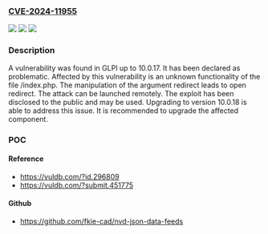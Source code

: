 ### [CVE-2024-11955](https://cve.mitre.org/cgi-bin/cvename.cgi?name=CVE-2024-11955)
![](https://img.shields.io/static/v1?label=Product&message=GLPI&color=blue)
![](https://img.shields.io/static/v1?label=Version&message=%3D%2010.0.0%20&color=brighgreen)
![](https://img.shields.io/static/v1?label=Vulnerability&message=Open%20Redirect&color=brighgreen)

### Description

A vulnerability was found in GLPI up to 10.0.17. It has been declared as problematic. Affected by this vulnerability is an unknown functionality of the file /index.php. The manipulation of the argument redirect leads to open redirect. The attack can be launched remotely. The exploit has been disclosed to the public and may be used. Upgrading to version 10.0.18 is able to address this issue. It is recommended to upgrade the affected component.

### POC

#### Reference
- https://vuldb.com/?id.296809
- https://vuldb.com/?submit.451775

#### Github
- https://github.com/fkie-cad/nvd-json-data-feeds

